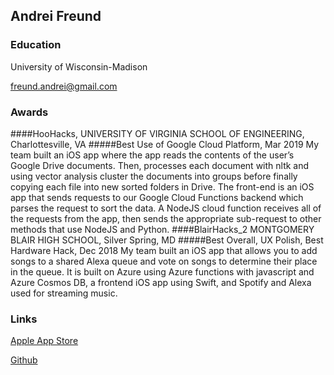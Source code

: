 ## Andrei Freund

### Education
University of Wisconsin-Madison

freund.andrei@gmail.com

### Awards
####HooHacks, UNIVERSITY OF VIRGINIA SCHOOL OF ENGINEERING, Charlottesville, VA 
#####Best Use of Google Cloud Platform, Mar 2019
My team built an iOS app where the app reads the contents of the user’s Google Drive documents. Then, processes each document with nltk and using vector analysis cluster the documents into groups before finally copying each file into new sorted folders in Drive.
The front-end is an iOS app that sends requests to our Google Cloud Functions backend which parses the request to sort the data. A NodeJS cloud function receives all of the requests from the app, then sends the appropriate sub-request to other methods that use NodeJS and Python.
####BlairHacks_2 MONTGOMERY BLAIR HIGH SCHOOL, Silver Spring, MD 
#####Best Overall, UX Polish, Best Hardware Hack, Dec 2018
My team built an iOS app that allows you to add songs to a shared Alexa queue and vote on songs to determine their place in the queue. It is built on Azure using Azure functions with javascript and Azure Cosmos DB, a frontend iOS app using Swift, and Spotify and Alexa used for streaming music.


### Links
[Apple App Store](https://apps.apple.com/us/developer/andrei-freund/id1202602155)

[Github](https://github.com/BUGSYTHEBEAN)

